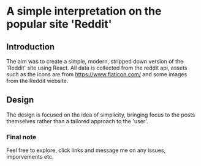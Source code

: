 # A simple interpretation on the popular site 'Reddit'

## Introduction
The aim was to create a simple, modern, stripped down version of the 'Reddit' site using React. 
All data is collected from the reddit api, assets such as the icons are from https://www.flaticon.com/ and some images from the Reddit website.

## Design 
The design is focused on the idea of simplicity, bringing focus to the posts themselves rather than a tailored approach to the 'user'.

### Final note
Feel free to explore, click links and message me on any issues, imporvements etc.
